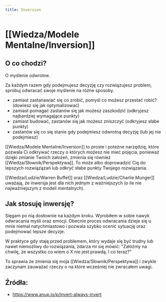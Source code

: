 ```yaml
---
title: Inversion
---
```


# [[Wiedza/Modele Mentalne/Inversion]]
## O co chodzi? 
O myślenie odwrotne.

Za każdym razem gdy podejmujesz decyzję czy rozwiązujesz problem, spróbuj odwracać swoje myślenie na różne sposoby.

- zamiast zastanawiać się co zrobić, pomyśl co możesz przestać robić? (dowiesz się jak optymalizować)
- zamiast pomagać zastanów się jak możesz zaszkodzić (odkryjesz najbardziej wymagające punkty)
- zamiast budować, zastanów się jak możesz zniszczyć (odkryjesz słabe punkty)
- zastanów się co się stanie gdy podejmiesz odwrotną decyzję (lub jej nie podejmiesz)

[[Wiedza/Modele Mentalne/Inversion]] to proste i poteżne narzędzię, które pozwala Ci odkrywać rzeczy o których możesz nie mieć pojęcia, ponieważ dzięki zmianie Twoich założeń, zmienia się również [[Wiedza/Słownik/Perspektywa]]. To może albo doprowadzić Cię do lepszych rozwiązązań lub odkryć słabe punkty Twojego rozwiązania.  

[[Wiedza/Ludzie/Warren Buffet]] oraz [[Wiedza/Ludzie/Charlie Munger]] uważają, że inwersja jest dla nich jednym z ważniejszych (o ile nie najważniejszym z modeli mentalnych).

## Jak stosuję inwersję?
Sięgam po nią dosłownie na każdym kroku. Wyrobiłem w sobie nawyk odwracania myśli oraz emocji. Obecnie proces odwracania dzieje się u mnie niemal natychmiastowo i pozwala szybko ocenić sytuację oraz podejmować lepsze decyzje. 

W praktyce gdy staję przed problemem, który wydaje się być trudny lub nawet niemożliwy do rozwiązania, zdarza mi się mówić: "Załóżmy na chwilę, że wszystko co wiem o X nie jest prawdą. I co teraz?"

To sprawia że zmienia się moja [[Wiedza/Słownik/Perspektywa]] i zwykle zaczynam zauważać rzeczy o na które wcześniej nie zwracałem uwagi. 

## Źródła:
- https://www.anup.io/p/invert-always-invert
